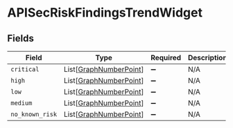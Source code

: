 # APISecRiskFindingsTrendWidget


## Fields

| Field                                                             | Type                                                              | Required                                                          | Description                                                       |
| ----------------------------------------------------------------- | ----------------------------------------------------------------- | ----------------------------------------------------------------- | ----------------------------------------------------------------- |
| `critical`                                                        | List[[GraphNumberPoint](../../models/shared/graphnumberpoint.md)] | :heavy_minus_sign:                                                | N/A                                                               |
| `high`                                                            | List[[GraphNumberPoint](../../models/shared/graphnumberpoint.md)] | :heavy_minus_sign:                                                | N/A                                                               |
| `low`                                                             | List[[GraphNumberPoint](../../models/shared/graphnumberpoint.md)] | :heavy_minus_sign:                                                | N/A                                                               |
| `medium`                                                          | List[[GraphNumberPoint](../../models/shared/graphnumberpoint.md)] | :heavy_minus_sign:                                                | N/A                                                               |
| `no_known_risk`                                                   | List[[GraphNumberPoint](../../models/shared/graphnumberpoint.md)] | :heavy_minus_sign:                                                | N/A                                                               |